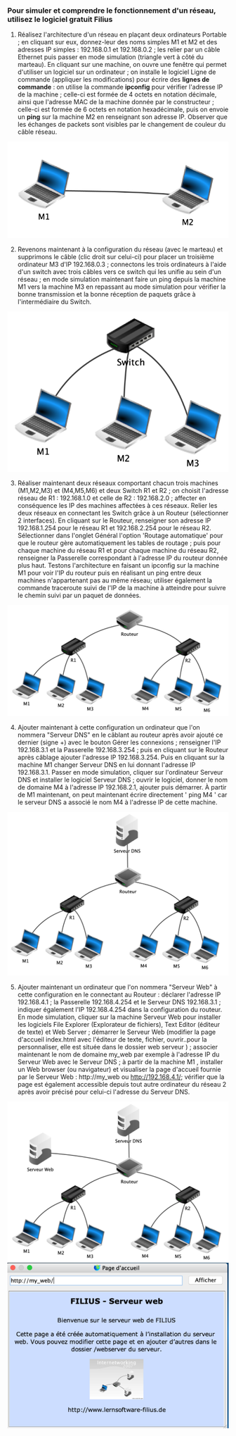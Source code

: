
### Pour simuler et comprendre le fonctionnement d'un réseau, utilisez le logiciel gratuit **Filius**


1) Réalisez l'architecture d'un réseau en plaçant deux ordinateurs Portable ; en cliquant sur eux, donnez-leur des noms simples M1 et M2 et des adresses IP simples : 192.168.0.1 et  192.168.0.2 ; les relier par un câble Ethernet puis passer en mode simulation (triangle vert à côté du marteau). 
En cliquant sur une machine, on ouvre une fenêtre qui permet d'utiliser un logiciel sur un ordinateur ; on installe le logiciel Ligne de commande (appliquer les modifications) pour écrire des **lignes de commande** : on utilise la commande **ipconfig** pour vérifier l'adresse IP de la machine ; celle-ci est formée de 4 octets en notation décimale, ainsi que l'adresse MAC de la machine donnée par le constructeur ; celle-ci est formée de 6 octets en notation hexadécimale, puis on envoie un **ping** sur la  machine M2 en renseignant son adresse IP.
Observer que les échanges de packets sont visibles par le changement de couleur du câble réseau. 
<img src="Filius1.png"> 

2) Revenons maintenant à la configuration du réseau (avec le marteau) et supprimons le câble (clic droit sur celui-ci) pour placer un troisième ordinateur M3 d'IP 192.168.0.3 ; connectons les trois ordinateurs à l'aide d'un switch avec trois câbles vers ce switch qui les unifie au sein d'un réseau ; en mode simulation maintenant faire un ping depuis la machine M1 vers la machine M3 en repassant au mode simulation pour vérifier la bonne transmission et la bonne réception de paquets grâce à l'intermédiaire du Switch.  
<img src="Filius2.png"> 

3) Réaliser maintenant deux réseaux comportant chacun trois machines (M1,M2,M3) et (M4,M5,M6) et deux Switch R1 et R2 ; on choisit l'adresse réseau de R1 : 192.168.1.0 et celle de R2 : 192.168.2.0 ; affecter en conséquence les IP des machines affectées à ces réseaux. 
Relier les deux réseaux en connectant les Switch grâce à un Routeur (sélectionner 2 interfaces). En cliquant sur le Routeur, renseigner son adresse IP 192.168.1.254 pour le réseau R1 et 192.168.2.254  pour le réseau R2.
Sélectionner dans l'onglet Général l'option 'Routage automatique' pour que le routeur gère automatiquement les tables de routage ; puis pour chaque machine du réseau R1 et pour chaque machine du réseau R2, renseigner la Passerelle correspondant à l'adresse IP du routeur donnée plus haut.
Testons l'architecture en faisant un ipconfig sur la machine M1 pour voir l'IP du routeur puis en réalisant un ping entre deux machines n'appartenant pas au même réseau; utiliser également la commande traceroute suivi de l'IP de la machine à atteindre pour suivre le chemin suivi par un paquet de données.
<img src="Filius3.png"> 

4) Ajouter maintenant à cette configuration un ordinateur que l'on nommera "Serveur DNS" en le câblant au routeur après avoir ajouté ce dernier (signe +)  avec le bouton Gérer les connexions ; renseigner l'IP 192.168.3.1 et la Passerelle  192.168.3.254 ; puis en cliquant sur le Routeur après câblage ajouter l'adresse IP 192.168.3.254. Puis en cliquant sur la machine M1 changer Serveur DNS en lui donnant l'adresse IP 192.168.3.1.
Passer en mode simulation, cliquer sur l'ordinateur Serveur DNS et installer le logiciel Serveur DNS ; ouvrir le logiciel, donner le nom de domaine M4 à l'adresse IP 192.168.2.1, ajouter puis démarrer.
À partir de M1 maintenant, on peut maintenant écrire directement ' ping M4 ' car le serveur DNS a associé le nom M4 à l'adresse IP de cette machine.
<img src="Filius4.png"> 

5) Ajouter maintenant un ordinateur que l'on nommera "Serveur Web" à cette configuration en le connectant au Routeur : déclarer l'adresse IP 192.168.4.1 ; la Passerelle 192.168.4.254 et le Serveur DNS 192.168.3.1 ; indiquer également l'IP 192.168.4.254 dans la configuration du routeur. 
En mode simulation, cliquer sur la machine Serveur Web pour installer les logiciels File Explorer (Explorateur de fichiers), Text Editor (éditeur de texte) et Web Server  ; démarrer le Serveur Web (modifier la page d'accueil index.html avec l'éditeur de texte, fichier, ouvrir..pour la personnaliser, elle est située dans le dossier web serveur ) ; associer maintenant le nom de domaine my_web par exemple à l'adresse IP du Serveur Web avec le Serveur DNS ; à partir de la machine M1 , installer un Web browser (ou navigateur) et visualiser la page d'accueil fournie par le Serveur Web : http://my_web ou http://192.168.4.1/; vérifier que la page est également accessible depuis tout autre ordinateur du réseau 2 après avoir précisé pour celui-ci l'adresse du Serveur DNS.
<img src="Filius5.png"> 
<img src="Filius6.png"> 